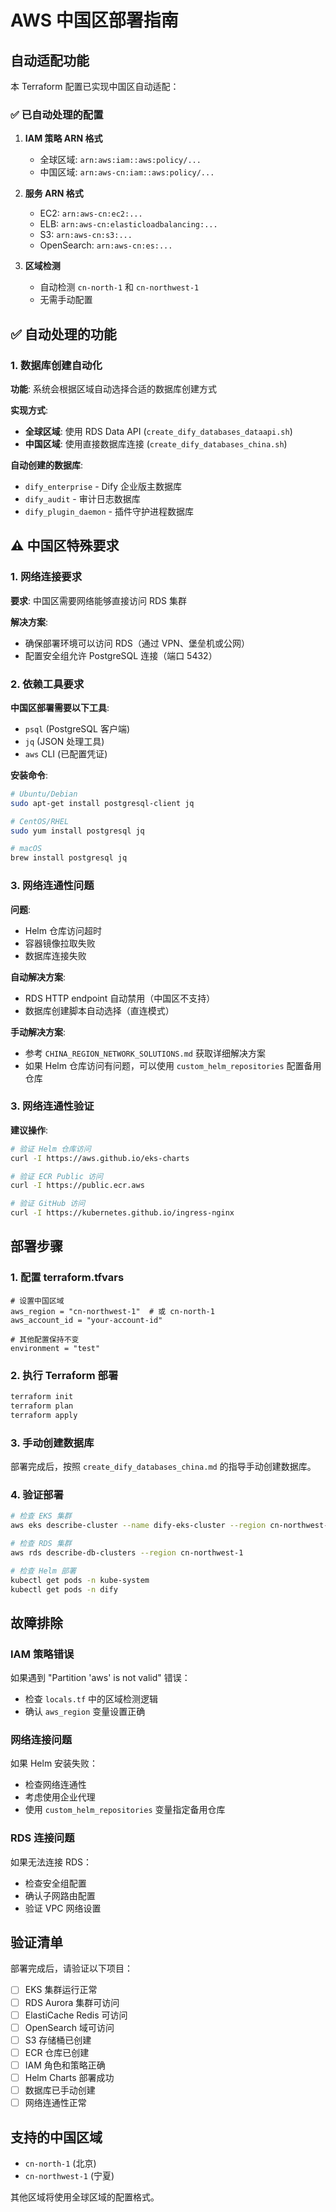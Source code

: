 # AWS 中国区部署指南

## 自动适配功能

本 Terraform 配置已实现中国区自动适配：

### ✅ 已自动处理的配置

1. **IAM 策略 ARN 格式**
   - 全球区域: `arn:aws:iam::aws:policy/...`
   - 中国区域: `arn:aws-cn:iam::aws:policy/...`

2. **服务 ARN 格式**
   - EC2: `arn:aws-cn:ec2:...`
   - ELB: `arn:aws-cn:elasticloadbalancing:...`
   - S3: `arn:aws-cn:s3:...`
   - OpenSearch: `arn:aws-cn:es:...`

3. **区域检测**
   - 自动检测 `cn-north-1` 和 `cn-northwest-1`
   - 无需手动配置

## ✅ 自动处理的功能

### 1. 数据库创建自动化

**功能**: 系统会根据区域自动选择合适的数据库创建方式

**实现方式**:
- **全球区域**: 使用 RDS Data API (`create_dify_databases_dataapi.sh`)
- **中国区域**: 使用直接数据库连接 (`create_dify_databases_china.sh`)

**自动创建的数据库**:
- `dify_enterprise` - Dify 企业版主数据库
- `dify_audit` - 审计日志数据库
- `dify_plugin_daemon` - 插件守护进程数据库

## ⚠️ 中国区特殊要求

### 1. 网络连接要求

**要求**: 中国区需要网络能够直接访问 RDS 集群

**解决方案**:
- 确保部署环境可以访问 RDS（通过 VPN、堡垒机或公网）
- 配置安全组允许 PostgreSQL 连接（端口 5432）

### 2. 依赖工具要求

**中国区部署需要以下工具**:
- `psql` (PostgreSQL 客户端)
- `jq` (JSON 处理工具)
- `aws` CLI (已配置凭证)

**安装命令**:
```bash
# Ubuntu/Debian
sudo apt-get install postgresql-client jq

# CentOS/RHEL
sudo yum install postgresql jq

# macOS
brew install postgresql jq
```

### 3. 网络连通性问题

**问题**: 
- Helm 仓库访问超时
- 容器镜像拉取失败
- 数据库连接失败

**自动解决方案**:
- RDS HTTP endpoint 自动禁用（中国区不支持）
- 数据库创建脚本自动选择（直连模式）

**手动解决方案**:
- 参考 `CHINA_REGION_NETWORK_SOLUTIONS.md` 获取详细解决方案
- 如果 Helm 仓库访问有问题，可以使用 `custom_helm_repositories` 配置备用仓库

### 3. 网络连通性验证

**建议操作**:
```bash
# 验证 Helm 仓库访问
curl -I https://aws.github.io/eks-charts

# 验证 ECR Public 访问
curl -I https://public.ecr.aws

# 验证 GitHub 访问
curl -I https://kubernetes.github.io/ingress-nginx
```

## 部署步骤

### 1. 配置 terraform.tfvars

```hcl
# 设置中国区域
aws_region = "cn-northwest-1"  # 或 cn-north-1
aws_account_id = "your-account-id"

# 其他配置保持不变
environment = "test"
```

### 2. 执行 Terraform 部署

```bash
terraform init
terraform plan
terraform apply
```

### 3. 手动创建数据库

部署完成后，按照 `create_dify_databases_china.md` 的指导手动创建数据库。

### 4. 验证部署

```bash
# 检查 EKS 集群
aws eks describe-cluster --name dify-eks-cluster --region cn-northwest-1

# 检查 RDS 集群
aws rds describe-db-clusters --region cn-northwest-1

# 检查 Helm 部署
kubectl get pods -n kube-system
kubectl get pods -n dify
```

## 故障排除

### IAM 策略错误

如果遇到 "Partition 'aws' is not valid" 错误：
- 检查 `locals.tf` 中的区域检测逻辑
- 确认 `aws_region` 变量设置正确

### 网络连接问题

如果 Helm 安装失败：
- 检查网络连通性
- 考虑使用企业代理
- 使用 `custom_helm_repositories` 变量指定备用仓库

### RDS 连接问题

如果无法连接 RDS：
- 检查安全组配置
- 确认子网路由配置
- 验证 VPC 网络设置

## 验证清单

部署完成后，请验证以下项目：

- [ ] EKS 集群运行正常
- [ ] RDS Aurora 集群可访问
- [ ] ElastiCache Redis 可访问
- [ ] OpenSearch 域可访问
- [ ] S3 存储桶已创建
- [ ] ECR 仓库已创建
- [ ] IAM 角色和策略正确
- [ ] Helm Charts 部署成功
- [ ] 数据库已手动创建
- [ ] 网络连通性正常

## 支持的中国区域

- `cn-north-1` (北京)
- `cn-northwest-1` (宁夏)

其他区域将使用全球区域的配置格式。